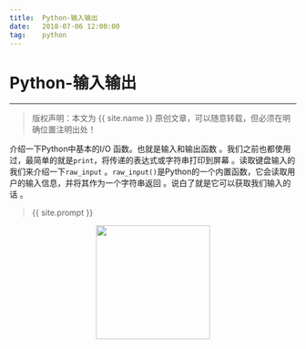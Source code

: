 ```yaml
---           
title:  Python-输入输出
date:   2018-07-06 12:00:00
tag:    python
---
```

# Python-输入输出

***
> 版权声明：本文为 {{ site.name }} 原创文章，可以随意转载，但必须在明确位置注明出处！

介绍一下Python中基本的I/O 函数。也就是输入和输出函数 。我们之前也都使用过，最简单的就是`print`，将传递的表达式或字符串打印到屏幕 。读取键盘输入的我们来介绍一下`raw_input` 。`raw_input()`是Python的一个内置函数，它会读取用户的输入信息，并将其作为一个字符串返回 。说白了就是它可以获取我们输入的话 。




> {{ site.prompt }}

<div  align="center">
<img src="https://rengui520.github.io/images/wechart.jpg" width = "200" height = "200"/>